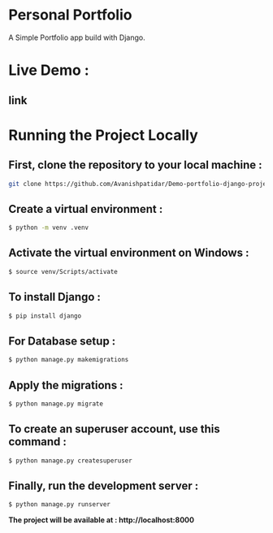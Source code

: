 # Personal Portfolio

A Simple Portfolio app build with Django.

# Live Demo : 
<h2>link</h2>

# Running the Project Locally

## First, clone the repository to your local machine :

```bash
git clone https://github.com/Avanishpatidar/Demo-portfolio-django-project.git
```

## Create a virtual environment :

```bash
$ python -m venv .venv
```

## Activate the virtual environment on Windows :

```bash
$ source venv/Scripts/activate
```

## To install Django :

```bash
$ pip install django
```

## For Database setup :

```bash
$ python manage.py makemigrations
```

## Apply the migrations :

```bash
$ python manage.py migrate
```

## To create an superuser account, use this command :

```bash
$ python manage.py createsuperuser
```

## Finally, run the development server :

```bash
$ python manage.py runserver
```

<b>The project will be available at :   </b>  **http://localhost:8000**

